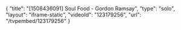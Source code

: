 {
    "title": "[1508436091] Soul Food - Gordon Ramsay",
    "type": "solo",
    "layout": "iframe-static",
    "videoId": "123179256",
    "url": "\/tvpembed\/123179256"
}
